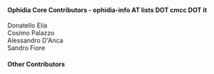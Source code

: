 <h4>Ophidia Core Contributors - ophidia-info AT lists DOT cmcc DOT it</h4>
Donatello Elia</br>
Cosimo Palazzo</br>
Alessandro D'Anca</br>
Sandro Fiore</br>

<h4>Other Contributors</h4>

